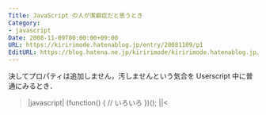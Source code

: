```yaml
---
Title: JavaScript の人が潔癖症だと思うとき
Category:
- javascript
Date: 2008-11-09T00:00:00+09:00
URL: https://kiririmode.hatenablog.jp/entry/20081109/p1
EditURL: https://blog.hatena.ne.jp/kiririmode/kiririmode.hatenablog.jp/atom/entry/8454420450078213914
---
```



決してプロパティは追加しません，汚しませんという気合を Userscript 中に普通にみるとき．
>|javascript|
(function() {
  // いろいろ
})();
||<
